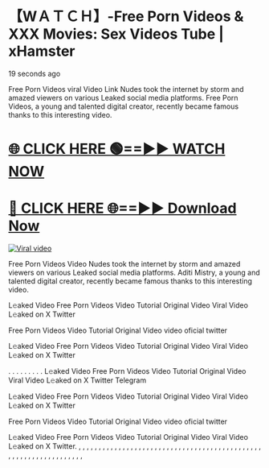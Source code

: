 # 【﻿WＡＴＣＨ】-Free Porn Videos & XXX Movies: Sex Videos Tube | xHamster


19 seconds ago


Free Porn Videos viral Video Link Nudes took the internet by storm and amazed viewers on various Leaked social media platforms. Free Porn Videos, a young and talented digital creator, recently became famous thanks to this interesting video.




<h1><a href="https://sports-cola-tv.blogspot.com/2025/01/gg.html" rel="nofollow">🌐 CLICK HERE 🟢==►► WATCH NOW</a></h1>


<h1><a href="https://sports-cola-tv.blogspot.com/2025/01/gg.html" rel="nofollow"> 🔴 CLICK HERE 🌐==►► Download Now</a></h1>


<p><a href="https://sports-cola-tv.blogspot.com/2025/01/gg.html" rel="nofollow"><img src="https://i.imgur.com/dJHk4Zq.gif" alt="Viral video"></a></p>

Free Porn Videos Video Nudes took the internet by storm and amazed viewers on various Leaked social media platforms. Aditi Mistry, a young and talented digital creator, recently became famous thanks to this interesting video.

L𝚎aked Video Free Porn Videos Video Tutorial Original Video Viral Video L𝚎aked on X Twitter

Free Porn Videos Video Tutorial Original Video video oficial twitter

L𝚎aked Video Free Porn Videos Video Tutorial Original Video Viral Video L𝚎aked on X Twitter

. . . . . . . . . L𝚎aked Video Free Porn Videos Video Tutorial Original Video Viral Video L𝚎aked on X Twitter Telegram

L𝚎aked Video Free Porn Videos Video Tutorial Original Video Viral Video L𝚎aked on X Twitter

Free Porn Videos Video Tutorial Original Video video oficial twitter

L𝚎aked Video Free Porn Videos Video Tutorial Original Video Viral Video L𝚎aked on X Twitter. , , , , , , , , , , , , , , , , , , , , , , , , , , , , , , , , , , , , , , , , , , , , , , , , , , , , , , , , , , , , , , , , ,
